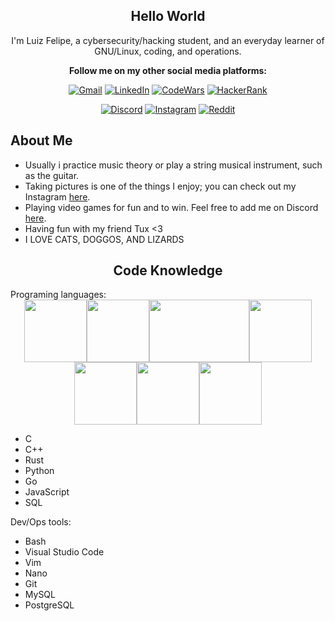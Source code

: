 <div align="center">
<h2>Hello World</h2>

I'm Luiz Felipe, a cybersecurity/hacking student, and an everyday learner of GNU/Linux, coding, and operations.

**Follow me on my other social media platforms:**

[![Gmail](https://img.shields.io/badge/Gmail-D14836?style=for-the-badge&logo=gmail&logoColor=white)](https://mail.google.com)
[![LinkedIn](https://img.shields.io/badge/LinkedIn-0077B5?style=for-the-badge&logo=linkedin&logoColor=white)](https://www.linkedin.com)
[![CodeWars](https://img.shields.io/badge/CodeWars-B1361E?style=for-the-badge&logo=Codewars&logoColor=white)](https://www.codewars.com)
[![HackerRank](https://img.shields.io/badge/-Hackerrank-2EC866?style=for-the-badge&logo=HackerRank&logoColor=white)](https://www.hackerrank.com)

[![Discord](https://img.shields.io/badge/Discord-7289DA?style=for-the-badge&logo=discord&logoColor=white)](https://discord.com)
[![Instagram](https://img.shields.io/badge/Instagram-E4405F?style=for-the-badge&logo=instagram&logoColor=white)](https://www.instagram.com)
[![Reddit](https://img.shields.io/badge/Reddit-FF4500?style=for-the-badge&logo=reddit&logoColor=white)](https://www.reddit.com)

</div>

<h2>About Me</h2>
  
- Usually i practice music theory or play a string musical instrument, such as the guitar.
- Taking pictures is one of the things I enjoy; you can check out my Instagram [here](link).
- Playing video games for fun and to win. Feel free to add me on Discord [here](link).
- Having fun with my friend Tux <3
- I LOVE CATS, DOGGOS, AND LIZARDS

<div align="center">
  
## Code Knowledge
</div>
Programing languages:

<div align="center">
<img src="https://external-content.duckduckgo.com/iu/?u=https%3A%2F%2Fwallpapercave.com%2Fwp%2Fwp4521293.png&f=1&nofb=1&ipt=db4610aa847055bfbcc8045571b4b19657ec4450b49bdcc614b0988f7510d5e1&ipo=images" width="100" height="100"><img src="https://external-content.duckduckgo.com/iu/?u=https%3A%2F%2Fitsourcecode.com%2Fwp-content%2Fuploads%2F2022%2F08%2Fc-logo-1024x1024.png&f=1&nofb=1&ipt=5a61e8a37d5d8d4909b2c33b76fa8c98062be62a825989ab29edc757916c0b6e&ipo=images" width="100" height="100"><img src="https://external-content.duckduckgo.com/iu/?u=https%3A%2F%2Fwww.freecodecamp.org%2Fnews%2Fcontent%2Fimages%2F2021%2F01%2Frust-mascot.png&f=1&nofb=1&ipt=f4e27a5803513e1f23fa698fabafca116bc4119b68793218e50af3c6d8eee089&ipo=images" width="160" height="100"><img src="https://external-content.duckduckgo.com/iu/?u=https%3A%2F%2Frakaminstudent.com%2Fwp-content%2Fuploads%2F2021%2F05%2FPython-1024x1024.png&f=1&nofb=1&ipt=ff9bce25b1773efbaaa18878dbc912d9036159f94e2f7240d2a219f83284ae65&ipo=images" width="100" height="100"><img src="https://external-content.duckduckgo.com/iu/?u=https%3A%2F%2Fcdn.icon-icons.com%2Ficons2%2F2699%2FPNG%2F512%2Fgolang_logo_icon_171073.png&f=1&nofb=1&ipt=dfd467e009199d9ca2ae17c06f8b1ea64f6b9186b678f5c7e17b3e48bf13916c&ipo=images" width="100" height="100"><img src="https://external-content.duckduckgo.com/iu/?u=https%3A%2F%2Fimages.vexels.com%2Fmedia%2Fusers%2F3%2F166403%2Fisolated%2Fpreview%2Fa5a33bf3004830a2bd581e9fa65de660-javascript-programming-language-icon-by-vexels.png&f=1&nofb=1&ipt=07853b81e026cee8295701e8599c20c2dbec2c278f40a2735bc89050dbd2dd29&ipo=images" width="100" height="100"><img src="https://external-content.duckduckgo.com/iu/?u=https%3A%2F%2Flogodix.com%2Flogo%2F1327215.png&f=1&nofb=1&ipt=77e7e8c72d6c19e15e807de82f33746eb83a3140af2fb8454af309cb169f630c&ipo=images" width="100" height="100">
</div>

- C
- C++
- Rust
- Python
- Go
- JavaScript
- SQL

Dev/Ops tools:
- Bash
- Visual Studio Code
- Vim
- Nano
- Git
- MySQL
- PostgreSQL
